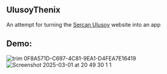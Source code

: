 ## UlusoyThenix

An attempt for turning the [Sercan Ulusoy](https://sercanulusoy.com) website into an app

## Demo:

![trim 0F8A571D-C697-4C81-9EA1-D4FEA7E16419](https://github.com/user-attachments/assets/ad933033-4e8b-4f18-94b7-3069edf22270)
![Screenshot 2025-03-01 at 20 49 30 1 1](https://github.com/user-attachments/assets/2e023b5d-345f-43de-8d75-c6e45aa50160)

